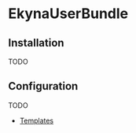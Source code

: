 EkynaUserBundle
===============

## Installation
TODO

## Configuration
TODO

- [Templates](templates.md)